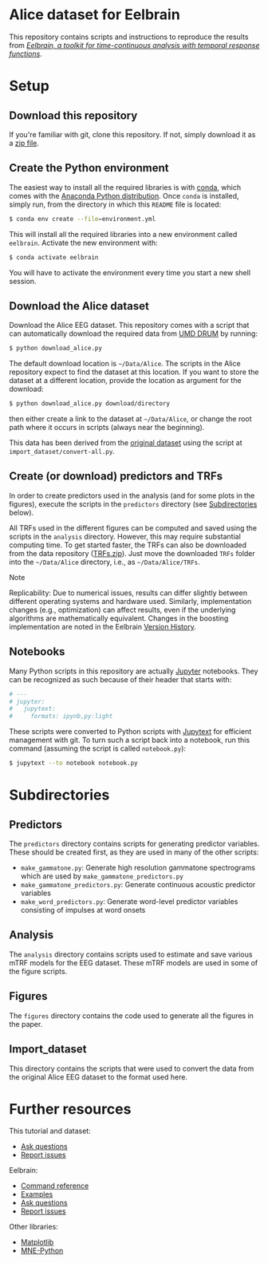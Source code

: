 # Alice dataset for Eelbrain

This repository contains scripts and instructions to reproduce the results from [*Eelbrain, a toolkit for time-continuous analysis with temporal response functions*](https://doi.org/10.7554/eLife.85012).


# Setup

## Download this repository

If you're familiar with git, clone this repository. If not, simply download it as a [zip file](https://github.com/Eelbrain/Alice/archive/refs/heads/main.zip).

## Create the Python environment

The easiest way to install all the required libraries is with [conda](https://docs.conda.io/), which comes with the [Anaconda Python distribution](https://www.anaconda.com/products/individual). Once `conda` is installed, simply run, from the directory in which this `README` file is located:

```bash
$ conda env create --file=environment.yml
```

This will install all the required libraries into a new environment called `eelbrain`. Activate the new environment with:

```bash
$ conda activate eelbrain
```

You will have to activate the environment every time you start a new shell session.


## Download the Alice dataset

Download the Alice EEG dataset. This repository comes with a script that can automatically download the required data from [UMD DRUM](https://drum.lib.umd.edu/handle/1903/27591) by running:

```bash
$ python download_alice.py
```

The default download location is ``~/Data/Alice``. The scripts in the Alice repository expect to find the dataset at this location. If you want to store the dataset at a different location, provide the location as argument for the download:

```bash
$ python download_alice.py download/directory
```

then either create a link to the dataset at ``~/Data/Alice``, or change the root path where it occurs in scripts (always near the beginning).

This data has been derived from the [original dataset](https://deepblue.lib.umich.edu/data/concern/data_sets/bg257f92t) using the script at `import_dataset/convert-all.py`.

## Create (or download) predictors and TRFs

In order to create predictors used in the analysis (and for some plots in the figures), execute the scripts in the `predictors` directory (see [Subdirectories](#subdirectories) below).

All TRFs used in the different figures can be computed and saved using the scripts in the `analysis` directory. However, this may require substantial computing time. To get started faster, the TRFs can also be downloaded from the data repository ([TRFs.zip](https://drum.lib.umd.edu/bitstreams/c46d0bfe-3ca9-496d-b248-8f39d6772b61/download)). Just move the downloaded `TRFs` folder into the `~/Data/Alice` directory, i.e., as `~/Data/Alice/TRFs`.

> [!NOTE]  
> Replicability: Due to numerical issues, results can differ slightly between different operating systems and hardware used. 
> Similarly, implementation changes (e.g., optimization) can affect results, even if the underlying algorithms are mathematically equivalent. 
> Changes in the boosting implementation are noted in the Eelbrain [Version History](https://eelbrain.readthedocs.io/en/stable/changes.html#major-changes).


## Notebooks

Many Python scripts in this repository are actually [Jupyter](https://jupyter.org/documentation) notebooks. They can be recognized as such because of their header that starts with:

```python
# ---
# jupyter:
#   jupytext:
#     formats: ipynb,py:light
```

These scripts were converted to Python scripts with [Jupytext](http://jupytext.readthedocs.io) for efficient management with git. To turn such a script back into a notebook, run this command (assuming the script is called `notebook.py`):

```bash
$ jupytext --to notebook notebook.py
```

# Subdirectories <a name="subdirectories"></a>

## Predictors

The `predictors` directory contains scripts for generating predictor variables. These should be created first, as they are used in many of the other scripts:

- `make_gammatone.py`: Generate high resolution gammatone spectrograms which are used by `make_gammatone_predictors.py`
- `make_gammatone_predictors.py`: Generate continuous acoustic predictor variables
- `make_word_predictors.py`: Generate word-level predictor variables consisting of impulses at word onsets


## Analysis

The `analysis` directory contains scripts used to estimate and save various mTRF models for the EEG dataset. These mTRF models are used in some of the figure scripts.


## Figures

The `figures` directory contains the code used to generate all the figures in the paper.


## Import_dataset

This directory contains the scripts that were used to convert the data from the original Alice EEG dataset to the format used here.


# Further resources

This tutorial and dataset:
 - [Ask questions](https://github.com/Eelbrain/Alice/discussions)
 - [Report issues](https://github.com/Eelbrain/Alice/issues)

Eelbrain:
 - [Command reference](https://eelbrain.readthedocs.io/en/stable/reference.html)
 - [Examples](https://eelbrain.readthedocs.io/en/stable/auto_examples/index.html)
 - [Ask questions](https://github.com/christianbrodbeck/Eelbrain/discussions)
 - [Report issues](https://github.com/christianbrodbeck/Eelbrain/issues)

Other libraries:
 - [Matplotlib](https://matplotlib.org)
 - [MNE-Python](https://mne.tools/)

